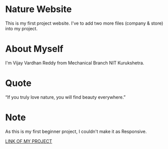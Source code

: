 # Nature Website
This is my first project website.
I've to add two more files (company & store) into my project.

# About Myself
I'm Vijay Vardhan Reddy from Mechanical Branch NIT Kurukshetra.

# Quote
“If you truly love nature, you will find beauty everywhere.” 

# Note
As this is my first beginner project, I couldn't make it as Responsive.

<a href="https://vijayvardhan6.github.io/naturewebsite/">LINK OF MY PROJECT</a>
